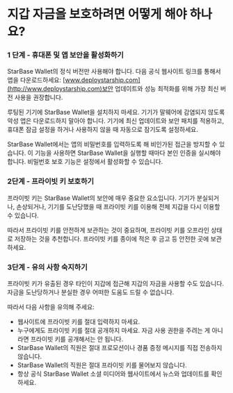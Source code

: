 # 지갑 자금을 보호하려면 어떻게 해야 하나요?

### 1 단계 - 휴대폰 및 앱 보안을 활성화하기

StarBase Wallet의 정식 버전만 사용해야 합니다. 다음 공식 웹사이트 링크를 통해서 앱을 다운로드하세요: [www.deploystarship.com](http://www.deploystarship.com)보안 업데이트와 성능 최적화를 위해 가장 최신 버전 사용을 권장합니다.

루팅된 기기에 StarBase Wallet을 설치하지 마세요. 기기가 말웨어에 감염되지 않도록 악성 앱은 다운로드하지 말아야 합니다. 기기에 최신 업데이트와 보안 패치를 적용하고, 휴대폰 잠금 설정을 하거나 사용하지 않을 때 자동으로 잠기도록 설정하세요.

StarBase Wallet에서는 앱의 비밀번호를 입력하도록 해 비인가된 접근을 방지할 수 있습니다. 이 기능을 사용하면 StarBase Wallet을 실행할 때마다 본인 인증을 실시해야 합니다. 비밀번호 보호 기능은 설정에서 활성화할 수 있습니다.

### 2단계 - 프라이빗 키 보호하기

프라이빗 키는 StarBase Wallet의 보안에 매우 중요한 요소입니다. 기기가 분실되거나, 손상되거나, 기기를 도난당했을 때 프라이빗 키를 이용해 전체 지갑을 다시 이용할 수 있습니다.

따라서 프라이빗 키를 안전하게 보관하는 것이 중요하며, 프라이빗 키를 오프라인 상태로 저장하는 것을 추천합니다. 프라이빗 키를 종이에 적은 후 금고 등 안전한 곳에 보관하세요.

### 3단계 - 유의 사항 숙지하기

프라이빗 키가 유출된 경우 타인이 지갑에 접근해 지갑의 자금을 사용할 수도 있습니다. 자금을 도난당하거나 분실한 경우 어떠한 도움도 드릴 수 없습니다.

따라서 다음 사항을 유의해 주세요:

- 웹사이트에 프라이빗 키를 절대 입력하지 마세요.
- 누구에게도 프라이빗 키를 절대 공개하지 마세요. 자금 사용 권한을 주려는 게 아니라면 프라이빗 키를 공개해서는 안 됩니다.
- StarBase Wallet의 직원은 절대 프로모션이나 경품 증정 메시지를 직접 전송하지 않습니다.
- StarBase Wallet의 직원은 절대 프라이빗 키를 물어보지 않습니다.
- 항상 공식 StarBase Wallet 소셜 미디어와 웹사이트에서 뉴스와 업데이트를 확인하세요.